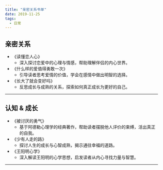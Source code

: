 ```yaml
---
title: "亲密关系书单"
date: 2019-11-25
tags:
  - 日常
---
```


## **亲密关系**

- 《读懂恋人心》  
  - 深入探讨恋爱中的心理与情感，帮助理解伴侣的内心世界。
- 《什么样的爱值得勇敢一次》  
  - 引导读者思考爱情的价值，学会在感情中做出明智的选择。
- 《长大了就会变好吗》  
  - 反思成长与成熟的关系，探索如何真正成长为更好的自己。

---

## **认知 & 成长**

- 《被讨厌的勇气》  
  - 基于阿德勒心理学的经典著作，帮助读者摆脱他人评价的束缚，活出真正的自我。
- 《少有人走的路》  
  - 探讨人生的成长与心智成熟，揭示通往幸福的道路。
- 《王阳明心学》  
  - 深入解读王阳明的心学思想，启发读者从内心寻找力量与智慧。

---
